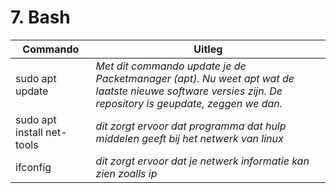 # 7. Bash

Commando | Uitleg
--- | ---
sudo apt update | _Met dit commando update je de Packetmanager (apt). Nu weet apt wat de laatste nieuwe software versies zijn. De repository is geupdate, zeggen we dan._
sudo apt install net-tools | _dit zorgt ervoor dat programma dat hulp middelen geeft bij het netwerk van linux_
ifconfig | _dit zorgt ervoor dat je netwerk informatie kan zien zoalls ip_